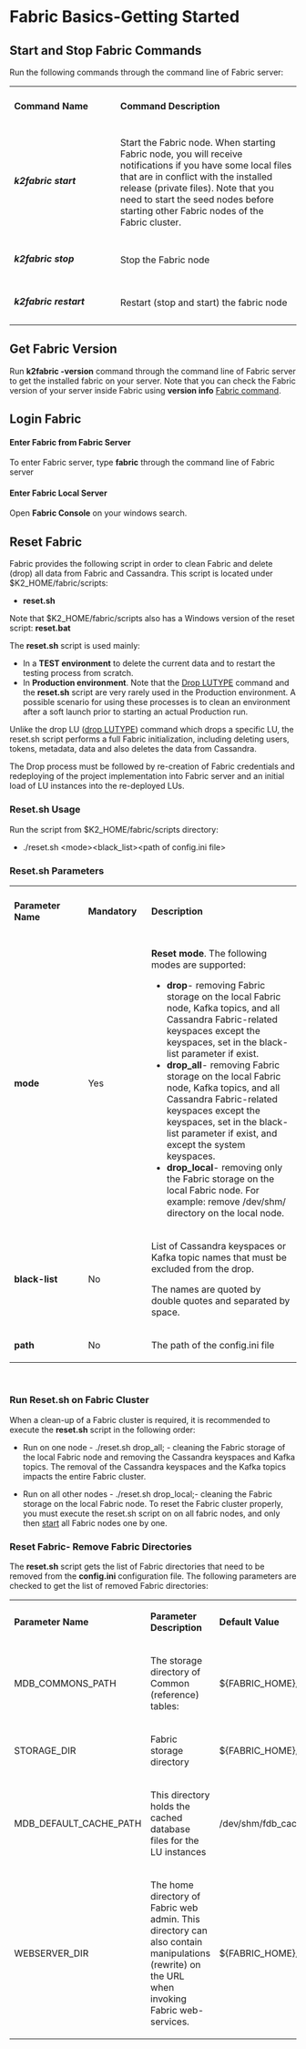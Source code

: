 # Fabric Basics-Getting Started

## Start and Stop Fabric Commands

Run the following commands through the command line of Fabric server:

<table>
<tbody>
<tr>
<td width="300pxl">
<p><h4><strong>Command Name</strong></p>
</td>
<td width="600pxl">
<p><h4><strong>Command Description</strong></p>
</td>
</tr>
<tr>
<td width="300">
<p><h5><strong>k2fabric start</strong></p>
</td>
<td width="600">
<p>Start the Fabric node. When starting Fabric node, you will receive notifications if you have some local files that are in conflict with the installed release (private files). Note that you need to start the seed nodes before starting other Fabric nodes of the Fabric cluster.</p>
</td>
</tr>
<tr>
<td width="300">
<p><h5><strong>k2fabric stop</strong></p>
</td>
<td width="600">
<p>Stop the Fabric node</p>
</td>
</tr>
<tr>
<td width="300">
<p><h5><strong>k2fabric restart</strong></p>
</td>
<td width="600">
<p>Restart (stop and start) the fabric node</p>
</td>
</tr>
</tbody>
</table>

## Get Fabric Version

Run **k2fabric -version** command through the command line of Fabric server to get the installed fabric on your server. Note that you can check the Fabric version of your server inside Fabric using **version info** [Fabric command](/articles/02_fabric_architecture/04_Fabric_Commands.md).  

## Login Fabric 

#### Enter Fabric from Fabric Server

To enter Fabric server, type **fabric** through the command line of Fabric server

#### Enter Fabric Local Server

Open **Fabric Console** on your windows search.

## Reset Fabric

Fabric provides the following script in order to clean Fabric and delete (drop) all data from Fabric and Cassandra. This script is located under $K2_HOME/fabric/scripts:

- **reset.sh**

Note that $K2_HOME/fabric/scripts also has a Windows version of the reset script: **reset.bat**

The **reset.sh** script is used mainly:

- In a **TEST environment** to delete the current data and to restart the testing process from scratch.
- In **Production environment**. Note that the [Drop LUTYPE](/articles/02_fabric_architecture/04_Fabric_Commands.md) command and the **reset.sh** script are very rarely used in the Production environment. A possible scenario for using these processes is to clean an environment after a soft launch prior to starting an actual Production run. 

Unlike the drop LU ([drop LUTYPE](/articles/02_fabric_architecture/04_Fabric_Commands.md)) command which drops a specific LU, the reset.sh script performs a full Fabric initialization, including deleting users, tokens, metadata, data and also deletes the data from Cassandra.

The Drop process must be followed by re-creation of Fabric credentials and redeploying of the project implementation into Fabric server and an initial load of LU instances into the re-deployed LUs. 

### Reset.sh Usage

Run the script from $K2_HOME/fabric/scripts directory:
   
<ul><li>./reset.sh &lt;mode&gt;&lt;black_list&gt;&lt;path of config.ini file&gt;</li></ul>

### Reset.sh Parameters

<table>
<tbody>
<tr>
<td width="200pxl">
<p><h4><strong>Parameter Name</strong></p>
</td>
<td width="120pxl">
<p><h4><strong>Mandatory</strong></p>
</td>
<td width="580pxl">
<p><h4><strong>Description</strong></p>
</td>
</tr>
<tr>
<td width="200pxl">
    <p><strong>mode</strong></p>
</td>
<td width="120pxl">
<p>Yes</p>
</td>
<td width="580pxl">
    <p><strong>Reset mode</strong>. The following modes are supported:</p>
<ul>
    <li><strong>drop</strong>- removing Fabric storage on the local Fabric node, Kafka topics, and all Cassandra Fabric-related keyspaces except the keyspaces, set in the black-list parameter if exist.</li>
    <li><strong>drop_all</strong>- removing Fabric storage on the local Fabric node, Kafka topics, and all Cassandra Fabric-related keyspaces except the keyspaces, set in the black-list parameter if exist, and except the system keyspaces.</li>
    <li><strong>drop_local</strong>- removing only the Fabric storage on the local Fabric node. For example: remove /dev/shm/ directory on the local node.</li>
</ul>
</td>
</tr>
<tr>
<td width="200pxl">
    <p><strong>black-list</strong></p>
</td>
<td width="120pxl">
<p>No</p>
</td>
<td width="580pxl">
<p>List of Cassandra keyspaces or Kafka topic names that must be excluded from the drop.</p>
<p>The names are quoted by double quotes and separated by space.</p>
</td>
</tr>
<tr>
<td width="200pxl">
    <p><strong>path</strong></p>
</td>
<td width="120pxl">
<p>No</p>
</td>
<td width="580pxl">
<p>The path of the config.ini file</p>
</td>
</tr>
</tbody>
</table>
<p>&nbsp;</p>

### Run Reset.sh on Fabric Cluster

When a clean-up of a Fabric cluster is required, it is recommended to execute the **reset.sh** script in the following order: 

- Run on one node - ./reset.sh drop_all; -  cleaning the Fabric storage of the local Fabric node and removing the Cassandra keyspaces  and Kafka topics. The removal of the Cassandra keyspaces and the Kafka topics impacts the entire Fabric cluster.

- Run on all other nodes - ./reset.sh drop_local;- cleaning the Fabric storage on the local Fabric node.  To reset the Fabric cluster properly, you must execute the reset.sh script on on all fabric nodes, and only then [start](/articles/02_fabric_architecture/03_fabric_basics_getting_started.md#k2fabric-start) all Fabric nodes one by one.

  

### Reset Fabric- Remove Fabric Directories

The **reset.sh** script gets the list of Fabric directories that need to be removed from the **config.ini** configuration file. The following parameters are checked to get the list of removed Fabric directories: 

<table width="900pxl">
<tbody>
<tr>
<td width="250pxl">
<p><strong>Parameter Name</strong></p>
</td>
<td width="350pxl">
<p><strong>Parameter Description</strong></p>
</td>
<td width="300pxl">
<p><strong>Default Value</strong></p>
</td>
</tr>
<tr>
<td width="250pxl">
<p>MDB_COMMONS_PATH</p>
</td>
<td width="350pxl">
<p>The storage directory of Common (reference) tables:</p>
</td>
<td width="300pxl">
<p>${FABRIC_HOME}/storage/common</p>
</td>
</tr>
<tr>
<td width="250pxl">
<p>STORAGE_DIR</p>
</td>
<td width="350pxl">
<p>Fabric storage directory</p>
</td>
<td width="300pxl">
<p>${FABRIC_HOME}/storage</p>
</td>
</tr>
<tr>
<td width="250pxl">
<p>MDB_DEFAULT_CACHE_PATH</p>
</td>
<td width="350pxl">
<p>This directory holds the cached database files for the LU instances</p>
</td>
<td width="300pxl">
<p>/dev/shm/fdb_cache</p>
</td>
</tr>
<tr>
<td width="250pxl;">
<p>WEBSERVER_DIR</p>
</td>
<td width="350pxl;">
<p>The home directory of Fabric web admin. This directory can also contain manipulations (rewrite) on the URL when invoking Fabric web-services.</p>
</td>
<td width="300pxl">
<p>${FABRIC_HOME}/webserver</p>
</td>
</tr>
</tbody>
</table>





